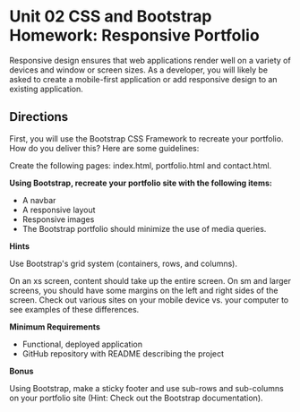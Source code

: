 <h1>Unit 02 CSS and Bootstrap Homework: Responsive Portfolio</h1>
Responsive design ensures that web applications render well on a variety of devices and window or screen sizes. As a developer, you will likely be asked to create a mobile-first application or add responsive design to an existing application.

<h2>Directions</h2>
First, you will use the Bootstrap CSS Framework to recreate your portfolio. How do you deliver this? Here are some guidelines:


Create the following pages: index.html, portfolio.html and contact.html.


<b>Using Bootstrap, recreate your portfolio site with the following items:</b>

<ul>
<li>A navbar


<li>A responsive layout


<li>Responsive images




<li>The Bootstrap portfolio should minimize the use of media queries.
</ul>


<b>Hints</b>


Use Bootstrap's grid system (containers, rows, and columns).


On an xs screen, content should take up the entire screen. On sm and larger screens, you should have some margins on the left and right sides of the screen. Check out various sites on your mobile device vs. your computer to see examples of these differences.



<b>Minimum Requirements</b>

<ul>
<li>Functional, deployed application


<li>GitHub repository with README describing the project
</ul>


<b>Bonus</b>

Using Bootstrap, make a sticky footer and use sub-rows and sub-columns on your portfolio site (Hint: Check out the Bootstrap documentation).
